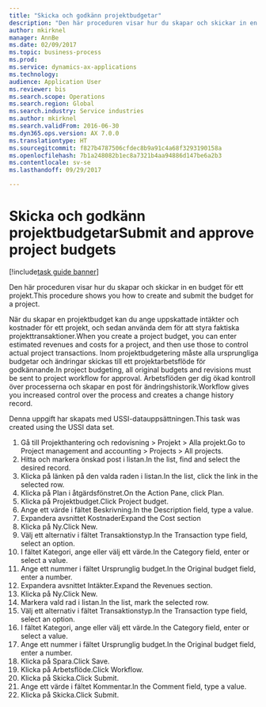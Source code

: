 ```yaml
--- 
title: "Skicka och godkänn projektbudgetar"
description: "Den här proceduren visar hur du skapar och skickar in en budget för ett projekt."
author: mkirknel
manager: AnnBe
ms.date: 02/09/2017
ms.topic: business-process
ms.prod: 
ms.service: dynamics-ax-applications
ms.technology: 
audience: Application User
ms.reviewer: bis
ms.search.scope: Operations
ms.search.region: Global
ms.search.industry: Service industries
ms.author: mkirknel
ms.search.validFrom: 2016-06-30
ms.dyn365.ops.version: AX 7.0.0
ms.translationtype: HT
ms.sourcegitcommit: f827b4787506cfdec8b9a91c4a68f3293190158a
ms.openlocfilehash: 7b1a248082b1ec8a7321b4aa94886d147be6a2b3
ms.contentlocale: sv-se
ms.lasthandoff: 09/29/2017

---
```

# <a name="submit-and-approve-project-budgets"></a><span data-ttu-id="884f6-103">Skicka och godkänn projektbudgetar</span><span class="sxs-lookup"><span data-stu-id="884f6-103">Submit and approve project budgets</span></span>

[!include[task guide banner](../../includes/task-guide-banner.md)]

<span data-ttu-id="884f6-104">Den här proceduren visar hur du skapar och skickar in en budget för ett projekt.</span><span class="sxs-lookup"><span data-stu-id="884f6-104">This procedure shows you how to create and submit the budget for a project.</span></span> 

<span data-ttu-id="884f6-105">När du skapar en projektbudget kan du ange uppskattade intäkter och kostnader för ett projekt, och sedan använda dem för att styra faktiska projekttransaktioner.</span><span class="sxs-lookup"><span data-stu-id="884f6-105">When you create a project budget, you can enter estimated revenues and costs for a project, and then use those to control actual project transactions.</span></span> <span data-ttu-id="884f6-106">Inom projektbudgetering måste alla ursprungliga budgetar och ändringar skickas till ett projektarbetsflöde för godkännande.</span><span class="sxs-lookup"><span data-stu-id="884f6-106">In project budgeting, all original budgets and revisions must be sent to project workflow for approval.</span></span> <span data-ttu-id="884f6-107">Arbetsflöden ger dig ökad kontroll över processerna och skapar en post för ändringshistorik.</span><span class="sxs-lookup"><span data-stu-id="884f6-107">Workflow gives you increased control over the process and creates a change history record.</span></span>

<span data-ttu-id="884f6-108">Denna uppgift har skapats med USSI-datauppsättningen.</span><span class="sxs-lookup"><span data-stu-id="884f6-108">This task was created using the USSI data set.</span></span>

1. <span data-ttu-id="884f6-109">Gå till Projekthantering och redovisning > Projekt > Alla projekt.</span><span class="sxs-lookup"><span data-stu-id="884f6-109">Go to Project management and accounting > Projects > All projects.</span></span>
2. <span data-ttu-id="884f6-110">Hitta och markera önskad post i listan.</span><span class="sxs-lookup"><span data-stu-id="884f6-110">In the list, find and select the desired record.</span></span>
3. <span data-ttu-id="884f6-111">Klicka på länken på den valda raden i listan.</span><span class="sxs-lookup"><span data-stu-id="884f6-111">In the list, click the link in the selected row.</span></span>
4. <span data-ttu-id="884f6-112">Klicka på Plan i åtgärdsfönstret.</span><span class="sxs-lookup"><span data-stu-id="884f6-112">On the Action Pane, click Plan.</span></span>
5. <span data-ttu-id="884f6-113">Klicka på Projektbudget.</span><span class="sxs-lookup"><span data-stu-id="884f6-113">Click Project budget.</span></span>
6. <span data-ttu-id="884f6-114">Ange ett värde i fältet Beskrivning.</span><span class="sxs-lookup"><span data-stu-id="884f6-114">In the Description field, type a value.</span></span>
7. <span data-ttu-id="884f6-115">Expandera avsnittet Kostnader</span><span class="sxs-lookup"><span data-stu-id="884f6-115">Expand the Cost section</span></span>
8. <span data-ttu-id="884f6-116">Klicka på Ny.</span><span class="sxs-lookup"><span data-stu-id="884f6-116">Click New.</span></span>
9. <span data-ttu-id="884f6-117">Välj ett alternativ i fältet Transaktionstyp.</span><span class="sxs-lookup"><span data-stu-id="884f6-117">In the Transaction type field, select an option.</span></span>
10. <span data-ttu-id="884f6-118">I fältet Kategori, ange eller välj ett värde.</span><span class="sxs-lookup"><span data-stu-id="884f6-118">In the Category field, enter or select a value.</span></span>
11. <span data-ttu-id="884f6-119">Ange ett nummer i fältet Ursprunglig budget.</span><span class="sxs-lookup"><span data-stu-id="884f6-119">In the Original budget field, enter a number.</span></span>
12. <span data-ttu-id="884f6-120">Expandera avsnittet Intäkter.</span><span class="sxs-lookup"><span data-stu-id="884f6-120">Expand the Revenues section.</span></span>
13. <span data-ttu-id="884f6-121">Klicka på Ny.</span><span class="sxs-lookup"><span data-stu-id="884f6-121">Click New.</span></span>
14. <span data-ttu-id="884f6-122">Markera vald rad i listan.</span><span class="sxs-lookup"><span data-stu-id="884f6-122">In the list, mark the selected row.</span></span>
15. <span data-ttu-id="884f6-123">Välj ett alternativ i fältet Transaktionstyp.</span><span class="sxs-lookup"><span data-stu-id="884f6-123">In the Transaction type field, select an option.</span></span>
16. <span data-ttu-id="884f6-124">I fältet Kategori, ange eller välj ett värde.</span><span class="sxs-lookup"><span data-stu-id="884f6-124">In the Category field, enter or select a value.</span></span>
17. <span data-ttu-id="884f6-125">Ange ett nummer i fältet Ursprunglig budget.</span><span class="sxs-lookup"><span data-stu-id="884f6-125">In the Original budget field, enter a number.</span></span>
18. <span data-ttu-id="884f6-126">Klicka på Spara.</span><span class="sxs-lookup"><span data-stu-id="884f6-126">Click Save.</span></span>
19. <span data-ttu-id="884f6-127">Klicka på Arbetsflöde.</span><span class="sxs-lookup"><span data-stu-id="884f6-127">Click Workflow.</span></span>
20. <span data-ttu-id="884f6-128">Klicka på Skicka.</span><span class="sxs-lookup"><span data-stu-id="884f6-128">Click Submit.</span></span>
21. <span data-ttu-id="884f6-129">Ange ett värde i fältet Kommentar.</span><span class="sxs-lookup"><span data-stu-id="884f6-129">In the Comment field, type a value.</span></span>
22. <span data-ttu-id="884f6-130">Klicka på Skicka.</span><span class="sxs-lookup"><span data-stu-id="884f6-130">Click Submit.</span></span>


